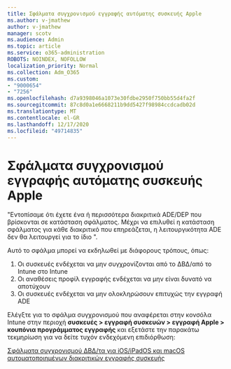 ```yaml
---
title: Σφάλματα συγχρονισμού εγγραφής αυτόματης συσκευής Apple
ms.author: v-jmathew
author: v-jmathew
manager: scotv
ms.audience: Admin
ms.topic: article
ms.service: o365-administration
ROBOTS: NOINDEX, NOFOLLOW
localization_priority: Normal
ms.collection: Adm_O365
ms.custom:
- "9000654"
- "7256"
ms.openlocfilehash: d7a9398046a1073e30fdbe2950f750bb55d4fa2f
ms.sourcegitcommit: 87c8d0a1e6668211b9dd5427f98984ccdcadb02d
ms.translationtype: MT
ms.contentlocale: el-GR
ms.lasthandoff: 12/17/2020
ms.locfileid: "49714835"
---
```

# <a name="apple-automatic-device-enrollment-sync-errors"></a>Σφάλματα συγχρονισμού εγγραφής αυτόματης συσκευής Apple

"Εντοπίσαμε ότι έχετε ένα ή περισσότερα διακριτικά ADE/DEP που βρίσκονται σε κατάσταση σφάλματος. Μέχρι να επιλυθεί η κατάσταση σφάλματος για κάθε διακριτικό που επηρεάζεται, η λειτουργικότητα ADE δεν θα λειτουργεί για το ίδιο ".

Αυτό το σφάλμα μπορεί να εκδηλωθεί με διάφορους τρόπους, όπως:

1. Οι συσκευές ενδέχεται να μην συγχρονίζονται από το ΔΒΔ/από το Intune στο Intune
2. Οι αναθέσεις προφίλ εγγραφής ενδέχεται να μην είναι δυνατό να αποτύχουν
3. Οι συσκευές ενδέχεται να μην ολοκληρώσουν επιτυχώς την εγγραφή ADE

Ελέγξτε για το σφάλμα συγχρονισμού που αναφέρεται στην κονσόλα Intune στην περιοχή **συσκευές > εγγραφή συσκευών > εγγραφή Apple > κουπόνια προγράμματος εγγραφής** και εξετάστε την παρακάτω τεκμηρίωση για να δείτε τυχόν ενδεχόμενη επιδιόρθωση:

[Σφάλματα συγχρονισμού ΔΒΔ/τα για iOS/iPadOS και macOS αυτοματοποιημένων διακριτικών εγγραφής συσκευής](https://docs.microsoft.com/mem/intune/enrollment/troubleshoot-ios-enrollment-errors#resolutions-when-syncing-tokens-between-intune-and-abmasm-for-automated-device-enrollment)
